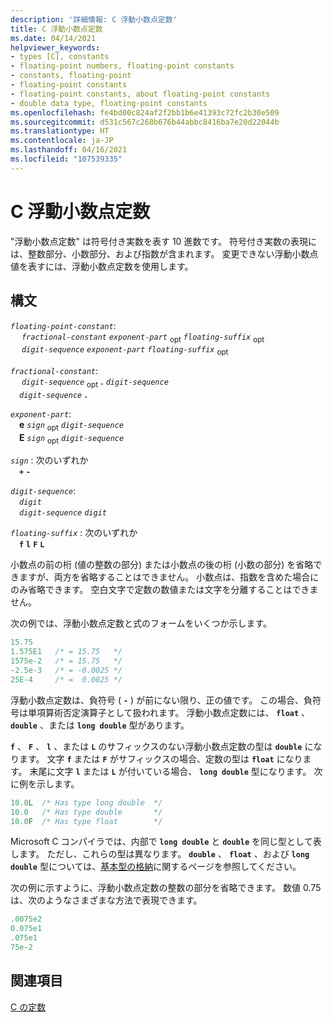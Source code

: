 ```yaml
---
description: '詳細情報: C 浮動小数点定数'
title: C 浮動小数点定数
ms.date: 04/14/2021
helpviewer_keywords:
- types [C], constants
- floating-point numbers, floating-point constants
- constants, floating-point
- floating-point constants
- floating-point constants, about floating-point constants
- double data type, floating-point constants
ms.openlocfilehash: fe4bd00c824af2f2bb1b6e41393c72fc2b30e509
ms.sourcegitcommit: d531c567c268b676b44abbc8416ba7e20d22044b
ms.translationtype: HT
ms.contentlocale: ja-JP
ms.lasthandoff: 04/16/2021
ms.locfileid: "107539335"
---
```

# <a name="c-floating-point-constants"></a>C 浮動小数点定数

"浮動小数点定数" は符号付き実数を表す 10 進数です。 符号付き実数の表現には、整数部分、小数部分、および指数が含まれます。 変更できない浮動小数点値を表すには、浮動小数点定数を使用します。

## <a name="syntax"></a>構文

*`floating-point-constant`*:<br/>
&emsp; *`fractional-constant`* *`exponent-part`* <sub>opt</sub> *`floating-suffix`* <sub>opt</sub><br/>
&emsp; *`digit-sequence`* *`exponent-part`* *`floating-suffix`* <sub>opt</sub>

*`fractional-constant`*:<br/>
&emsp; *`digit-sequence`* <sub>opt</sub> **.** *`digit-sequence`*<br/>
&emsp;*`digit-sequence`*  **.**

*`exponent-part`*:<br/>
&emsp;**e** *`sign`* <sub>opt</sub> *`digit-sequence`*<br/>
&emsp;**E** *`sign`* <sub>opt</sub> *`digit-sequence`*

*`sign`* : 次のいずれか<br/>
&emsp;**`+`** **`-`**

*`digit-sequence`*:<br/>
&emsp;*`digit`*<br/>
&emsp;*`digit-sequence`* *`digit`*

*`floating-suffix`* : 次のいずれか<br/>
&emsp;**`f`** **`l`** **`F`** **`L`**

小数点の前の桁 (値の整数の部分) または小数点の後の桁 (小数の部分) を省略できますが、両方を省略することはできません。 小数点は、指数を含めた場合にのみ省略できます。 空白文字で定数の数値または文字を分離することはできません。

次の例では、浮動小数点定数と式のフォームをいくつか示します。

```C
15.75
1.575E1   /* = 15.75   */
1575e-2   /* = 15.75   */
-2.5e-3   /* = -0.0025 */
25E-4     /* =  0.0025 */
```

浮動小数点定数は、負符号 ( **`-`** ) が前にない限り、正の値です。 この場合、負符号は単項算術否定演算子として扱われます。 浮動小数点定数には、 **`float`** 、 **`double`** 、または **`long double`** 型があります。

**`f`** 、 **`F`** 、 **`l`** 、または **`L`** のサフィックスのない浮動小数点定数の型は **`double`** になります。 文字 **`f`** または **`F`** がサフィックスの場合、定数の型は **`float`** になります。 末尾に文字 **`l`** または **`L`** が付いている場合、 **`long double`** 型になります。 次に例を示します。

```C
10.0L  /* Has type long double  */
10.0   /* Has type double       */
10.0F  /* Has type float        */
```

Microsoft C コンパイラでは、内部で **`long double`** と **`double`** を同じ型として表します。 ただし、これらの型は異なります。 **`double`** 、 **`float`** 、および **`long double`** 型については、[基本型の格納](../c-language/storage-of-basic-types.md)に関するページを参照してください。

次の例に示すように、浮動小数点定数の整数の部分を省略できます。 数値 0.75 は、次のようなさまざまな方法で表現できます。

```C
.0075e2
0.075e1
.075e1
75e-2
```

## <a name="see-also"></a>関連項目

[C の定数](../c-language/c-constants.md)
